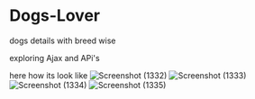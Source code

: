 # Dogs-Lover
dogs details with breed wise

exploring Ajax and APi's 

here how its look like
![Screenshot (1332)](https://user-images.githubusercontent.com/96402850/225032673-de690d31-8b49-4635-b8f6-241336fcb9cf.png)
![Screenshot (1333)](https://user-images.githubusercontent.com/96402850/225032710-61ca71cf-78c5-4d88-806e-04314bbd5f1f.png)
![Screenshot (1334)](https://user-images.githubusercontent.com/96402850/225032718-3af32d3b-f50a-4c44-96f5-123d12b83781.png)
![Screenshot (1335)](https://user-images.githubusercontent.com/96402850/225032724-bb5fc0ff-fbe4-4d1e-a96b-dbd424155769.png)

